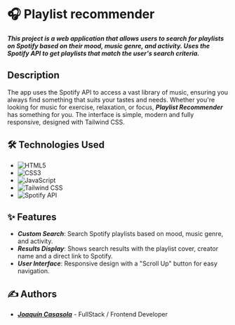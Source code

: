 # 🎧 Playlist recommender

***This project is a web application that allows users to search for playlists on Spotify based on their mood, music genre, and activity. 
Uses the Spotify API to get playlists that match the user's search criteria.***

## Description

The app uses the Spotify API to access a vast library of music, ensuring you always find something that suits your tastes and needs. Whether you're looking for music for exercise, relaxation, or focus, ***Playlist Recommender*** has something for you. The interface is simple, modern and fully responsive, designed with Tailwind CSS.

## 🛠️ Technologies Used 

- ![HTML5](https://img.shields.io/badge/HTML5-E34F26?style=for-the-badge&logo=html5&logoColor=white)
- ![CSS3](https://img.shields.io/badge/CSS3-1572B6?style=for-the-badge&logo=css3&logoColor=white)
- ![JavaScript](https://img.shields.io/badge/JavaScript-F7DF1E?style=for-the-badge&logo=javascript&logoColor=black)
- ![Tailwind CSS](https://img.shields.io/badge/Tailwind_CSS-38B2AC?style=for-the-badge&logo=tailwind-css&logoColor=white)
- ![Spotify API](https://img.shields.io/badge/Spotify-1DB954?style=for-the-badge&logo=spotify&logoColor=white)
  
## ✨ Features

- ***Custom Search***: Search Spotify playlists based on mood, music genre, and activity.
- ***Results Display***: Shows search results with the playlist cover, creator name and a direct link to Spotify.
- ***User Interface***: Responsive design with a "Scroll Up" button for easy navigation.

## ✍️ Authors 

- ***[Joaquín Casasola](https://github.com/JoacoCasasola)*** - FullStack / Frontend Developer
